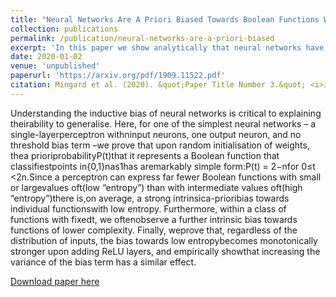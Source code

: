```yaml
---
title: "Neural Networks Are A Priori Biased Towards Boolean Functions With Low Entropy."
collection: publications
permalink: /publication/neural-networks-are-a-priori-biased
excerpt: 'In this paper we show analytically that neural networks have a certain built-in simplicity bias upon initialisation.'
date: 2020-01-02
venue: 'unpublished'
paperurl: 'https://arxiv.org/pdf/1909.11522.pdf'
citation: Mingard et al. (2020). &quot;Paper Title Number 3.&quot; <i>Journal 1</i>. 1(3).'
---
```

Understanding the inductive bias of neural networks is critical to explaining theirability to generalise. Here, for one of the simplest neural networks – a single-layerperceptron withninput neurons, one output neuron, and no threshold bias term –we prove that upon random initialisation of weights, thea prioriprobabilityP(t)that it represents a Boolean function that classifiestpoints in{0,1}nas1has aremarkably simple form:P(t) = 2−nfor 0≤t <2n.Since a perceptron can express far fewer Boolean functions with small or largevalues oft(low “entropy”) than with intermediate values oft(high “entropy”)there is,on average, a strong intrinsica-prioribias towards individual functionswith low entropy.  Furthermore, within a class of functions with fixedt, we oftenobserve a further intrinsic bias towards functions of lower complexity. Finally, weprove that, regardless of the distribution of inputs, the bias towards low entropybecomes monotonically stronger upon adding ReLU layers, and empirically showthat increasing the variance of the bias term has a similar effect.

[Download paper here](https://arxiv.org/pdf/1909.11522.pdf)
